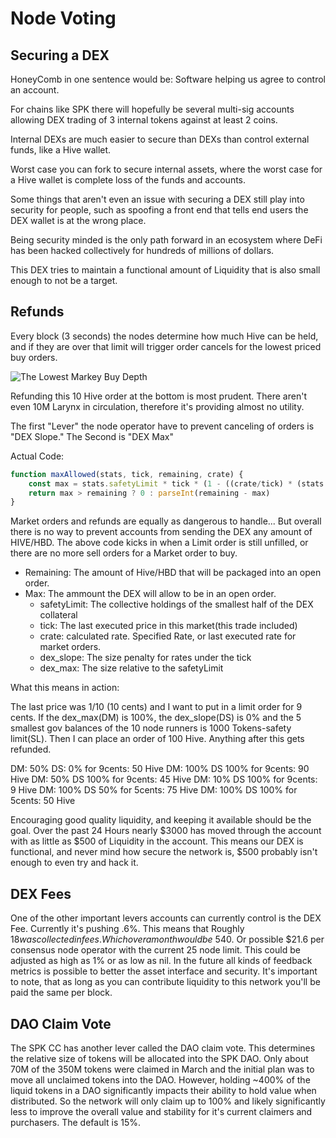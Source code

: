 # Node Voting
## Securing a DEX 
HoneyComb in one sentence would be: Software helping us agree to control an account. 

For chains like SPK there will hopefully be several multi-sig accounts allowing DEX trading of 3 internal tokens against at least 2 coins. 

Internal DEXs are much easier to secure than DEXs than control external funds, like a Hive wallet.

Worst case you can fork to secure internal assets, where the worst case for a Hive wallet is complete loss of the funds and accounts. 

Some things that aren't even an issue with securing a DEX still play into security for people, such as spoofing a front end that tells end users the DEX wallet is at the wrong place. 

Being security minded is the only path forward in an ecosystem where DeFi has been hacked collectively for hundreds of millions of dollars. 

This DEX tries to maintain a functional amount of Liquidity that is also small enough to not be a target. 

## Refunds

Every block (3 seconds) the nodes determine how much Hive can be held, and if they are over that limit will trigger order cancels for the lowest priced buy orders. 


![The Lowest Markey Buy Depth](https://files.peakd.com/file/peakd-hive/disregardfiat/23tbMAyNXfN6BTL2ce8hX2r84JKUhSUjRqY8TNXCA31v83K7nH8UG1mACG8aJe1NMKVog.png)

Refunding this 10 Hive order at the bottom is most prudent. There aren't even 10M Larynx in circulation, therefore it's providing almost no utility. 

The first "Lever" the node operator have to prevent canceling of orders is "DEX Slope." The Second is "DEX Max"

Actual Code: 
```js
function maxAllowed(stats, tick, remaining, crate) {
    const max = stats.safetyLimit * tick * (1 - ((crate/tick) * (stats.dex_slope/100))) * (stats.dex_max/100)
    return max > remaining ? 0 : parseInt(remaining - max)
}
```
Market orders and refunds are equally as dangerous to handle... But overall there is no way to prevent accounts from sending the DEX any amount of HIVE/HBD. The above code kicks in when a Limit order is still unfilled, or there are no more sell orders for a Market order to buy. 
* Remaining: The amount of Hive/HBD that will be packaged into an open order.
* Max: The ammount the DEX will allow to be in an open order.
   * safetyLimit: The collective holdings of the smallest half of the DEX collateral
   * tick: The last executed price in this market(this trade included)
   * crate: calculated rate. Specified Rate, or last executed rate for market orders.
   * dex_slope: The size penalty for rates under the tick
   * dex_max: The size relative to the safetyLimit

What this means in action:

The last price was 1/10 (10 cents) and I want to put in a limit order for 9 cents.
If the dex_max(DM) is 100%, the dex_slope(DS) is 0% and the 5 smallest gov balances of the 10 node runners is 1000 Tokens-safety limit(SL). Then I can place an order of 100 Hive. Anything after this gets refunded.

DM:  50% DS:  0% for 9cents: 50 Hive
DM: 100% DS 100% for 9cents: 90 Hive
DM:  50% DS 100% for 9cents: 45 Hive
DM:  10% DS 100% for 9cents:  9 Hive
DM: 100% DS  50% for 5cents: 75 Hive
DM: 100% DS 100% for 5cents: 50 Hive

Encouraging good quality liquidity, and keeping it available should be the goal. Over the past 24 Hours nearly $3000 has moved through the account with as little as $500 of Liquidity in the account. This means our DEX is functional, and never mind how secure the network is, $500 probably isn't enough to even try and hack it.

## DEX Fees

One of the other important levers accounts can currently control is the DEX Fee. Currently it's pushing .6%. This means that Roughly $18 was collected in fees. Which over a month would be ~$540. Or possible $21.6 per consensus node operator with the current 25 node limit. This could be adjusted as high as 1% or as low as nil. In the future all kinds of feedback metrics is possible to better the asset interface and security. It's important to note, that as long as you can contribute liquidity to this network you'll be paid the same per block. 

## DAO Claim Vote

The SPK CC has another lever called the DAO claim vote. This determines the relative size of tokens will be allocated into the SPK DAO. Only about 70M of the 350M tokens were claimed in March and the initial plan was to move all unclaimed tokens into the DAO. However, holding ~400% of the liquid tokens in a DAO significantly impacts their ability to hold value when distributed. So the network will only claim up to 100% and likely significantly less to improve the overall value and stability for it's current claimers and purchasers. The default is 15%. 